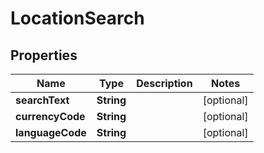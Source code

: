 

# LocationSearch


## Properties

| Name | Type | Description | Notes |
|------------ | ------------- | ------------- | -------------|
|**searchText** | **String** |  |  [optional] |
|**currencyCode** | **String** |  |  [optional] |
|**languageCode** | **String** |  |  [optional] |




